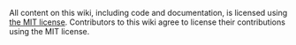 All content on this wiki, including code and documentation, is licensed using [the MIT license](http://opensource.org/licenses/MIT). Contributors to this wiki agree to license their contributions using the MIT license.
